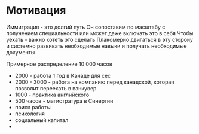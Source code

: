 
# Мотивация

Иммиграция - это долгий путь
Он сопоставим по масштабу с получением специальности или может даже включать это в себя
Чтобы уехать - важно хотеть это сделать
Планомерно двигаться в эту сторону и системно развивать необходимые навыки и получать необходимые документы


Примерное распределение 10 000 часов
* 2000 - работа 1 год в Канаде для cec
* 2000 - 3000 - работа на компанию перед канадской, которая позволит переехать в ванкувер
* 1000 - практика английского
* 500 часов - магистратура в Синергии
* поиск работы
* психология
* социальный капитал
* 

